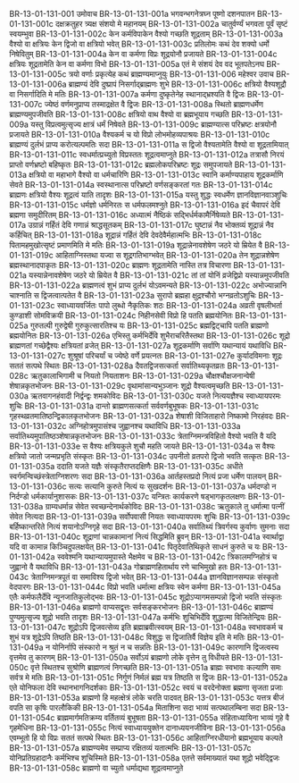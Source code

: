 BR-13-01-131-001	उमोवाच
BR-13-01-131-001a	भगवन्भगनेत्रघ्न पूष्णो दशनपातन
BR-13-01-131-001c	दक्षक्रतुहर त्र्यक्ष संशयो मे महानयम्
BR-13-01-131-002a	चातुर्वर्ण्यं भगवता पूर्वं सृष्टं स्वयम्भुवा
BR-13-01-131-002c	केन कर्मविपाकेन वैश्यो गच्छति शूद्रताम्
BR-13-01-131-003a	वैश्यो वा क्षत्रियः केन द्विजो वा क्षत्रियो भवेत्
BR-13-01-131-003c	प्रतिलोमः कथं देव शक्यो धर्मो निषेवितुम्
BR-13-01-131-004a	केन वा कर्मणा विप्रः शूद्रयोनौ प्रजायते
BR-13-01-131-004c	क्षत्रियः शूद्रतामेति केन वा कर्मणा विभो
BR-13-01-131-005a	एतं मे संशयं देव वद भूतपतेऽनघ
BR-13-01-131-005c	त्रयो वर्णाः प्रकृत्येह कथं ब्राह्मण्यमाप्नुयुः
BR-13-01-131-006	महेश्वर उवाच
BR-13-01-131-006a	ब्राह्मण्यं देवि दुष्प्रापं निसर्गाद्ब्राह्मणः शुभे
BR-13-01-131-006c	क्षत्रियो वैश्यशूद्रौ वा निसर्गादिति मे मतिः
BR-13-01-131-007a	कर्मणा दुष्कृतेनेह स्थानाद्भ्रश्यति वै द्विजः
BR-13-01-131-007c	ज्येष्ठं वर्णमनुप्राप्य तस्माद्रक्षेत वै द्विजः
BR-13-01-131-008a	स्थितो ब्राह्मणधर्मेण ब्राह्मण्यमुपजीवति
BR-13-01-131-008c	क्षत्रियो वाथ वैश्यो वा ब्रह्मभूयाय गच्छति
BR-13-01-131-009a	यस्तु विप्रत्वमुत्सृज्य क्षात्रं धर्मं निषेवते
BR-13-01-131-009c	ब्राह्मण्यात्स परिभ्रष्टः क्षत्रयोनौ प्रजायते
BR-13-01-131-010a	वैश्यकर्म च यो विप्रो लोभमोहव्यपाश्रयः
BR-13-01-131-010c	ब्राह्मण्यं दुर्लभं प्राप्य करोत्यल्पमतिः सदा
BR-13-01-131-011a	स द्विजो वैश्यतामेति वैश्यो वा शूद्रतामियात्
BR-13-01-131-011c	स्वधर्मात्प्रच्युतो विप्रस्ततः शूद्रत्वमाप्नुते
BR-13-01-131-012a	तत्रासौ निरयं प्राप्तो वर्णभ्रष्टो बहिष्कृतः
BR-13-01-131-012c	ब्रह्मलोकपरिभ्रष्टः शूद्रः समुपजायते
BR-13-01-131-013a	क्षत्रियो वा महाभागे वैश्यो वा धर्मचारिणि
BR-13-01-131-013c	स्वानि कर्माण्यपाहाय शूद्रकर्माणि सेवते
BR-13-01-131-014a	स्वस्थानात्स परिभ्रष्टो वर्णसङ्करतां गतः
BR-13-01-131-014c	ब्राह्मणः क्षत्रियो वैश्यः शूद्रत्वं याति तादृशः
BR-13-01-131-015a	यस्तु शुद्धः स्वधर्मेण ज्ञानविज्ञानवाञ्शुचिः
BR-13-01-131-015c	धर्मज्ञो धर्मनिरतः स धर्मफलमश्नुते
BR-13-01-131-016a	इदं चैवापरं देवि ब्रह्मणा समुदीरितम्
BR-13-01-131-016c	अध्यात्मं नैष्ठिकं सद्भिर्धर्मकामैर्निषेव्यते
BR-13-01-131-017a	उग्रान्नं गर्हितं देवि गणान्नं श्राद्धसूतकम्
BR-13-01-131-017c	घुष्टान्नं नैव भोक्तव्यं शूद्रान्नं नैव कर्हिचित्
BR-13-01-131-018a	शूद्रान्नं गर्हितं देवि देवदेवैर्महात्मभिः
BR-13-01-131-018c	पितामहमुखोत्सृष्टं प्रमाणमिति मे मतिः
BR-13-01-131-019a	शूद्रान्नेनावशेषेण जठरे यो म्रियेत वै
BR-13-01-131-019c	आहिताग्निस्तथा यज्वा स शूद्रगतिभाग्भवेत्
BR-13-01-131-020a	तेन शूद्रान्नशेषेण ब्रह्मस्थानादपाकृतः
BR-13-01-131-020c	ब्राह्मणः शूद्रतामेति नास्ति तत्र विचारणा
BR-13-01-131-021a	यस्यान्नेनावशेषेण जठरे यो म्रियेत वै
BR-13-01-131-021c	तां तां योनिं व्रजेद्विप्रो यस्यान्नमुपजीवति
BR-13-01-131-022a	ब्राह्मणत्वं शुभं प्राप्य दुर्लभं योऽवमन्यते
BR-13-01-131-022c	अभोज्यान्नानि चाश्नाति स द्विजत्वात्पतेत वै
BR-13-01-131-023a	सुरापो ब्रह्महा क्षुद्रश्चौरो भग्नव्रतोऽशुचिः
BR-13-01-131-023c	स्वाध्यायवर्जितः पापो लुब्धो नैकृतिकः शठः
BR-13-01-131-024a	अव्रती वृषलीभर्ता कुण्डाशी सोमविक्रयी
BR-13-01-131-024c	निहीनसेवी विप्रो हि पतति ब्रह्मयोनितः
BR-13-01-131-025a	गुरुतल्पी गुरुद्वेषी गुरुकुत्सारतिश्च यः
BR-13-01-131-025c	ब्रह्मद्विट्चापि पतति ब्राह्मणो ब्रह्मयोनितः
BR-13-01-131-026a	एभिस्तु कर्मभिर्देवि शुभैराचरितैस्तथा
BR-13-01-131-026c	शूद्रो ब्राह्मणतां गच्छेद्वैश्यः क्षत्रियतां व्रजेत्
BR-13-01-131-027a	शूद्रकर्माणि सर्वाणि यथान्यायं यथाविधि
BR-13-01-131-027c	शुश्रूषां परिचर्यां च ज्येष्ठे वर्णे प्रयत्नतः
BR-13-01-131-027e	कुर्यादविमनाः शूद्रः सततं सत्पथे स्थितः
BR-13-01-131-028a	दैवतद्विजसत्कर्ता सर्वातिथ्यकृतव्रतः
BR-13-01-131-028c	ऋतुकालाभिगामी च नियतो नियताशनः
BR-13-01-131-029a	चौक्षश्चौक्षजनान्वेषी शेषान्नकृतभोजनः
BR-13-01-131-029c	वृथामांसान्यभुञ्जानः शूद्रो वैश्यत्वमृच्छति
BR-13-01-131-030a	ऋतवागनहंवादी निर्द्वन्द्वः शमकोविदः
BR-13-01-131-030c	यजते नित्ययज्ञैश्च स्वाध्यायपरमः शुचिः
BR-13-01-131-031a	दान्तो ब्राह्मणसत्कर्ता सर्ववर्णबुभूषकः
BR-13-01-131-031c	गृहस्थव्रतमातिष्ठन्द्विकालकृतभोजनः
BR-13-01-131-032a	शेषाशी विजिताहारो निष्कामो निरहंवदः
BR-13-01-131-032c	अग्निहोत्रमुपासंश्च जुह्वानश्च यथाविधि
BR-13-01-131-033a	सर्वातिथ्यमुपातिष्ठञ्शेषान्नकृतभोजनः
BR-13-01-131-033c	त्रेताग्निमन्त्रविहितो वैश्यो भवति वै यदि
BR-13-01-131-033e	स वैश्यः क्षत्रियकुले शुचौ महति जायते
BR-13-01-131-034a	स वैश्यः क्षत्रियो जातो जन्मप्रभृति संस्कृतः
BR-13-01-131-034c	उपनीतो व्रतपरो द्विजो भवति सत्कृतः
BR-13-01-131-035a	ददाति यजते यज्ञैः संस्कृतैराप्तदक्षिणैः
BR-13-01-131-035c	अधीते स्वर्गमन्विच्छंस्त्रेताग्निशरणः सदा
BR-13-01-131-036a	आर्तहस्तप्रदो नित्यं प्रजा धर्मेण पालयन्
BR-13-01-131-036c	सत्यः सत्यानि कुरुते नित्यं यः सुखदर्शनः
BR-13-01-131-037a	धर्मदण्डो न निर्दण्डो धर्मकार्यानुशासकः
BR-13-01-131-037c	यन्त्रितः कार्यकरणे षड्भागकृतलक्षणः
BR-13-01-131-038a	ग्राम्यधर्मान्न सेवेत स्वच्छन्देनार्थकोविदः
BR-13-01-131-038c	ऋतुकाले तु धर्मात्मा पत्नीं सेवेत नित्यदा
BR-13-01-131-039a	सर्वोपवासी नियतः स्वाध्यायपरमः शुचिः
BR-13-01-131-039c	बर्हिष्कान्तरिते नित्यं शयानोऽग्निगृहे सदा
BR-13-01-131-040a	सर्वातिथ्यं त्रिवर्गस्य कुर्वाणः सुमनाः सदा
BR-13-01-131-040c	शूद्राणां चान्नकामानां नित्यं सिद्धमिति ब्रुवन्
BR-13-01-131-041a	स्वार्थाद्वा यदि वा कामान्न किञ्चिदुपलक्षयेत्
BR-13-01-131-041c	पितृदेवातिथिकृते साधनं कुरुते च यः
BR-13-01-131-042a	स्ववेश्मनि यथान्यायमुपास्ते भैक्षमेव च
BR-13-01-131-042c	त्रिकालमग्निहोत्रं च जुह्वानो वै यथाविधि
BR-13-01-131-043a	गोब्राह्मणहितार्थाय रणे चाभिमुखो हतः
BR-13-01-131-043c	त्रेताग्निमन्त्रपूतं वा समाविश्य द्विजो भवेत्
BR-13-01-131-044a	ज्ञानविज्ञानसम्पन्नः संस्कृतो वेदपारगः
BR-13-01-131-044c	विप्रो भवति धर्मात्मा क्षत्रियः स्वेन कर्मणा
BR-13-01-131-045a	एतैः कर्मफलैर्देवि न्यूनजातिकुलोद्भवः
BR-13-01-131-045c	शूद्रोऽप्यागमसम्पन्नो द्विजो भवति संस्कृतः
BR-13-01-131-046a	ब्राह्मणो वाप्यसद्वृत्तः सर्वसङ्करभोजनः
BR-13-01-131-046c	ब्राह्मण्यं पुण्यमुत्सृज्य शूद्रो भवति तादृशः
BR-13-01-131-047a	कर्मभिः शुचिभिर्देवि शुद्धात्मा विजितेन्द्रियः
BR-13-01-131-047c	शूद्रोऽपि द्विजवत्सेव्य इति ब्रह्माब्रवीत्स्वयम्
BR-13-01-131-048a	स्वभावकर्म च शुभं यत्र शूद्रेऽपि तिष्ठति
BR-13-01-131-048c	विशुद्धः स द्विजातिर्वै विज्ञेय इति मे मतिः
BR-13-01-131-049a	न योनिर्नापि संस्कारो न श्रुतं न च सन्नतिः
BR-13-01-131-049c	कारणानि द्विजत्वस्य वृत्तमेव तु कारणम्
BR-13-01-131-050a	सर्वोऽयं ब्राह्मणो लोके वृत्तेन तु विधीयते
BR-13-01-131-050c	वृत्ते स्थितश्च सुश्रोणि ब्राह्मणत्वं निगच्छति
BR-13-01-131-051a	ब्राह्मः स्वभावः कल्याणि समः सर्वत्र मे मतिः
BR-13-01-131-051c	निर्गुणं निर्मलं ब्रह्म यत्र तिष्ठति स द्विजः
BR-13-01-131-052a	एते योनिफला देवि स्थानभागनिदर्शकाः
BR-13-01-131-052c	स्वयं च वरदेनोक्ता ब्रह्मणा सृजता प्रजाः
BR-13-01-131-053a	ब्राह्मणो हि महत्क्षेत्रं लोके चरति पादवत्
BR-13-01-131-053c	यत्तत्र बीजं वपति सा कृषिः पारलौकिकी
BR-13-01-131-054a	मिताशिना सदा भाव्यं सत्पथालम्बिना सदा
BR-13-01-131-054c	ब्राह्ममार्गमतिक्रम्य वर्तितव्यं बुभूषता
BR-13-01-131-055a	संहिताध्यायिना भाव्यं गृहे वै गृहमेधिना
BR-13-01-131-055c	नित्यं स्वाध्याययुक्तेन दानाध्ययनजीविना
BR-13-01-131-056a	एवम्भूतो हि यो विप्रः सततं सत्पथे स्थितः
BR-13-01-131-056c	आहिताग्निरधीयानो ब्रह्मभूयाय कल्पते
BR-13-01-131-057a	ब्राह्मण्यमेव सम्प्राप्य रक्षितव्यं यतात्मभिः
BR-13-01-131-057c	योनिप्रतिग्रहादानैः कर्मभिश्च शुचिस्मिते
BR-13-01-131-058a	एतत्ते सर्वमाख्यातं यथा शूद्रो भवेद्द्विजः
BR-13-01-131-058c	ब्राह्मणो वा च्युतो धर्माद्यथा शूद्रत्वमाप्नुते
